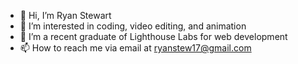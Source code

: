 - 👋 Hi, I’m Ryan Stewart
- 👀 I’m interested in coding, video editing, and animation
- 🌱 I’m a recent graduate of Lighthouse Labs for web development
- 📫 How to reach me via email at ryanstew17@gmail.com
